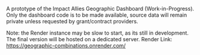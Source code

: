 A prototype of the Impact Allies Geographic Dashboard (Work-in-Progress). Only the dashboard code is to be made available, source data will remain private unless requested by grant/contract providers. 

Note: the Render instance may be slow to start, as its still in development. The final version will be hosted on a dedicated server. 
Render Link: https://geographic-combinations.onrender.com/
